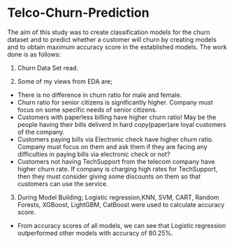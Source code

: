 # Telco-Churn-Prediction

The aim of this study was to create classification models for the churn dataset and to predict whether a customer will churn by creating models and to obtain maximum accuracy score in the established models. The work done is as follows:

1) Churn Data Set read.

2) Some of my views from EDA are; 
* There is no difference in churn ratio for male and female.
* Churn ratio for senior citizens is significantly higher. Company must focus on some specific needs of senior citizens.
* Customers with paperless billing have higher churn ratio! May be the people having their bills deliverd in hard copy(paper)are loyal customers of the company.
* Customers paying bills via Electronic check have higher churn ratio. Company must focus on them and ask them if they are facing any difficulties in paying bills via electronic check or not?
* Customers not having TechSupport from the telecom company have higher churn rate. If company is charging high rates for TechSupport, then they must consider giving some discounts on them so that customers can use the service.

3) During Model Building; Logistic regression,KNN, SVM, CART, Random Forests, XGBoost, LightGBM, CatBoost were used to calculate accuracy score. 
* From accuracy scores of all  models, we can see that Logistic regression outperformed other models with accuracy of 80.25%.
